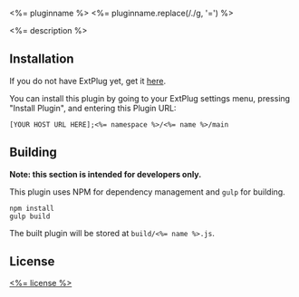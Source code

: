 <%= pluginname %>
<%= pluginname.replace(/./g, '=') %>

<%= description %>

## Installation

If you do not have ExtPlug yet, get it [here](https://extplug.github.io).

You can install this plugin by going to your ExtPlug settings menu, pressing
"Install Plugin", and entering this Plugin URL:

```
[YOUR HOST URL HERE];<%= namespace %>/<%= name %>/main
```

## Building

**Note: this section is intended for developers only.**

This plugin uses NPM for dependency management and `gulp` for building.

```
npm install
gulp build
```

The built plugin will be stored at `build/<%= name %>.js`.

## License

[<%= license %>](./LICENSE)
